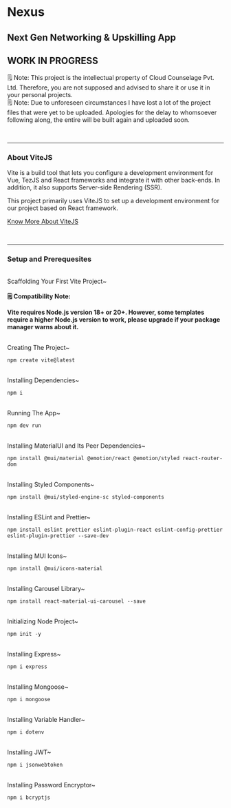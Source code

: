 # Nexus 
## Next Gen Networking &amp; Upskilling App

## WORK IN PROGRESS

🗒️ Note: This project is the intellectual property of Cloud Counselage Pvt. Ltd. Therefore, you are not supposed and advised to share it or use it in your personal projects.
<br>
🗒️ Note: Due to unforeseen circumstances I have lost a lot of the project files that were yet to be uploaded. Apologies for the delay to whomsoever following along, the entire will be built again and uploaded soon.  

<br>
<hr>

### About ViteJS
Vite is a build tool that lets you configure a development environment for Vue, TezJS and React frameworks and integrate it with other back-ends. In addition, it also supports Server-side Rendering (SSR).

This project primarily uses ViteJS to set up a development environment for our project based on React framework.

[Know More About ViteJS](https://vitejs.dev/)

<br>
<hr>

### Setup and Prerequesites
<br>
Scaffolding Your First Vite Project~

<br>

<b>
  <br>
🗒️ Compatibility Note:

Vite requires Node.js version 18+ or 20+. However, some templates require a higher Node.js version to work, please upgrade if your package manager warns about it.

</b>
<br>
Creating The Project~

```
npm create vite@latest
```
<br>
Installing Dependencies~

```
npm i
```
<br>
Running The App~

```
npm dev run
```
<br>
Installing MaterialUI and Its Peer Dependencies~

```
npm install @mui/material @emotion/react @emotion/styled react-router-dom
```
<br>
Installing Styled Components~

```
npm install @mui/styled-engine-sc styled-components
```
<br>
Installing ESLint and Prettier~

```
npm install eslint prettier eslint-plugin-react eslint-config-prettier eslint-plugin-prettier --save-dev
```
<br>
Installing MUI Icons~

```
npm install @mui/icons-material
```
<br>
Installing Carousel Library~

```
npm install react-material-ui-carousel --save
```
<br>
Initializing Node Project~

```
npm init -y
```
<br>
Installing Express~

```
npm i express
```
<br>
Installing Mongoose~

```
npm i mongoose
```
<br>
Installing Variable Handler~

```
npm i dotenv
```
<br>
Installing JWT~

```
npm i jsonwebtoken
```
<br>
Installing Password Encryptor~

```
npm i bcryptjs
```
<br>
